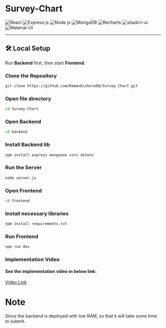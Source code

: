 # Survey-Chart

![React](https://img.shields.io/badge/React-20232A?style=for-the-badge&logo=react&logoColor=61DAFB)
![Express.js](https://img.shields.io/badge/Express.js-000000?style=for-the-badge&logo=express&logoColor=white)
![Node.js](https://img.shields.io/badge/Node.js-339933?style=for-the-badge&logo=node.js&logoColor=white)
![MongoDB](https://img.shields.io/badge/MongoDB-47A248?style=for-the-badge&logo=mongodb&logoColor=white)
![Recharts](https://img.shields.io/badge/Recharts-FF6384?style=for-the-badge&logo=recharts&logoColor=white)
![shadcn-ui](https://img.shields.io/badge/shadcn%2Dui-000000?style=for-the-badge&logo=ui&logoColor=white)
![Material-UI](https://img.shields.io/badge/Material%20UI-007FFF?style=for-the-badge&logo=mui&logoColor=white)



---


## 🛠️ Local Setup  
Run **Backend** first, then start **Frontend**.

### Clone the Repository  
```bash
git clone https://github.com/RamanKishore08/Survey-Chart.git
```
### Open file directory
```bash
cd Survey-Chart
```

### Open Backend
```bash
cd backend
```
### Install Backend lib
```bash
npm install express mongoose cors dotenv
```

### Run the Server
```bash
node server.js
```
### Open Frontend
```bash
cd frontend
```
### Install necessary libraries
```bash
npm install requirements.txt
```
### Run Frontend
```bash
npm run dev
```

### Implementation Video
#### See the implementation video in below link:
[Video Link](https://drive.google.com/file/d/1x5tDkSd8oRVoqR3-6vfuzeAlU7VDIKl8/view?usp=sharing)


# Note

Since the backend is deployed with low RAM, so that it will take some time to submit.




